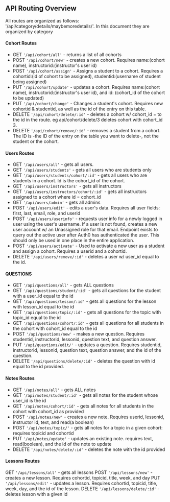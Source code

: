 ## API Routing Overview

All routes are organized as follows: '/api/category/details/maybemoredetails/'.   In this document they are organized by category

#### Cohort Routes

* GET `'/api/cohort/all'` - returns a list of all cohorts
* POST `'/api/cohort/new'` - creates a new cohort.  Requires name:(cohort name), instructorid:(instructor's user id)
* POST `'/api/cohort/assign'` - Assigns a student to a cohort.  Requires a cohortid:(id of cohort to be assigned), studentid:(username of student being assigned)
* PUT `'/api/cohort/update'` - updates a cohort.  Requires name:(cohort name), instructorid:(instructor's user id), and id: (cohort_id of the cohort to be updated)
* PUT `'/api/cohort/change'` - Changes a student's cohort.  Requires new cohortid & studentid, as well as the id of the entry on this table.  
* DELETE `'/api/cohort/delete/:id'` - deletes a cohort w/ cohort_id = to the id in the route. eg api/cohort/delete/3 deletes cohort with cohort_id 3.
* DELETE `'/api/cohort/remove/:id'` - removes a student from a cohort.  The ID is -the ID of the entry on the table you want to delete-, not the student or the cohort.

#### Users Routes

* GET `'/api/users/all'` - gets all users.
* GET `'/api/users/students'` - gets all users who are students only
* GET `'/api/users/students/cohort/:id'` - gets all users who are students in a cohort.  Id is the cohort_id of the cohort.
* GET `'/api/users/instructors'` - gets all instructors
* GET `'/api/users/instructors/cohort/:id'` - gets all instructors assigned to a cohort where id = cohort_id
* GET `'/api/users/admin'` - gets all admins
* POST `'/api/users/edit'` - edits a user's data.  Requires all user fields: first, last, email, role, and userid
* POST `'/api/users/userinfo'` - requests user info for a newly logged in user using the user's username.  If a user is not found, creates a new user account w/ an Unassigned role for that email.  Endpoint exists to query out the active user after Auth0 has authenticated the user.   This should only be used in one place in the entire application.
* POST `'/api/users/activate'` - Used to activate a new user as a student and assign a cohort.  Requires a userid and a cohortid.   
* DELETE `'/api/users/remove/:id'` - deletes a user w/ user_id equal to the id.

#### QUESTIONS

* GET `'/api/questions/all'` - gets ALL questions
* GET `'/api/questions/student/:id'` - gets all questions for the student with a user_id equal to the id
* GET `'/api/questions/lesson/:id'` - gets all questions for the lesson with lesson_id equal to the id
* GET `'/api/questions/topic/:id'` - gets all questions for the topic with topic_id equal to the id
* GET `'/api/questions/cohort/:id'` - gets all questions for all students in the cohort with cohort_id equal to the id
* POST `'/api/questions/new'` - makes a new question.  Requires studentid, instructorid, lessonid, question text, and question answer.
* PUT `'/api/questions/edit/'` - updates a question.  Requires studentid, instructorid, lessonid, question text, question answer, and the id of the question.
* DELETE `'/api/questions/delete/:id'` - deletes the question with id equal to the id provided.

#### Notes Routes

* GET `'/api/notes/all'` - gets ALL notes
* GET `'/api/notes/student/:id'` - gets all notes for the student whose user_id is the id
* GET `'/api/notes/cohort/:id'` - gets all notes for all students in the cohort with cohort_id as provided
* POST `'/api/notes/new'` - creates a new note.  Requires userid, lessonid, instructor id, text, and read(a boolean)
* POST `'/api/notes/topic/'` - gets all notes for a topic in a given cohort: requires topicid and cohortid
* PUT `'/api/notes/update'` - updates an existing note.  requires text, read(boolean), and the id of the note to update
* DELETE `'/api/notes/delete/:id'` - deletes the note with the id provided

#### Lessons Routes

GET `'/api/lessons/all'` - gets all lessons
POST `'/api/lessons/new'` - creates a new lesson.   Requires cohortid, topicid, title, week, and day
PUT `'/api/lessons/edit'` - updates a lesson.  Requires cohortid, topicid, title, week, day, and the id of the lesson.
DELETE `'/api/lessons/delete/:id'` - deletes lesson with a given id